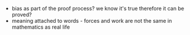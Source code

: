 * bias as part of the proof process? we know it's true therefore it can be proved?
* meaning attached to words - forces and work are not the same in mathematics as real life
